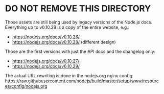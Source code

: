 # DO NOT REMOVE THIS DIRECTORY

Those assets are still being used by legacy versions of the Node.js docs.  
Everything up to v0.10.28 is a copy of the entire website, e.g.:

* https://nodejs.org/docs/v0.10.26/
* https://nodejs.org/docs/v0.10.28/ (different design)

Those are the first versions with just the API docs and the changelog only:

* https://nodejs.org/docs/v0.10.27/
* https://nodejs.org/docs/v0.10.29/

The actual URL rewriting is done in the nodejs.org nginx config:  
https://raw.githubusercontent.com/nodejs/build/master/setup/www/resources/config/nodejs.org
